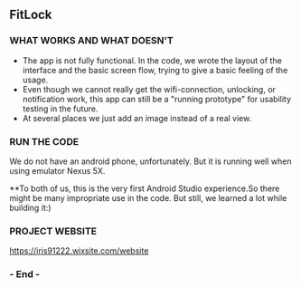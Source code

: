 ## FitLock

### WHAT WORKS AND WHAT DOESN'T
- The app is not fully functional. In the code, we wrote the layout of the interface and the basic screen flow, trying to give a basic feeling of the usage.
- Even though we cannot really get the wifi-connection, unlocking, or notification work, this app can still be a "running prototype" for usability testing in the future.
- At several places we just add an image instead of a real view.


### RUN THE CODE
We do not have an android phone, unfortunately. But it is running well when using emulator Nexus 5X.

**To both of us, this is the very first Android Studio experience.So there might be many impropriate use in the code. But still, we learned a lot while building it:)


### PROJECT WEBSITE
 https://iris91222.wixsite.com/website



### - End -
